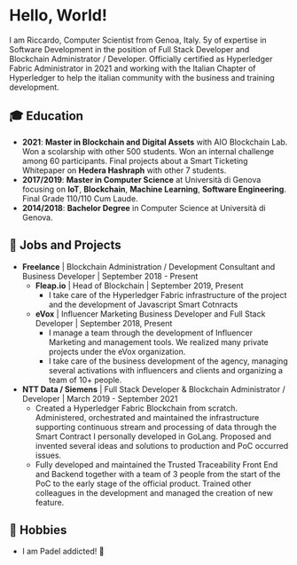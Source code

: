 # Hello, World!

I am Riccardo, Computer Scientist from Genoa, Italy. 5y of expertise in Software Development in the position of Full Stack Developer and Blockchain Administrator / Developer.
Officially certified as Hyperledger Fabric Administrator in 2021 and working with the Italian Chapter of Hyperledger to help the italian community with the business and training development.


## 🎓 Education
* **2021**: **Master in Blockchain and Digital Assets** with AIO Blockchain Lab. Won a scolarship with other 500 students. Won an internal challenge among 60 participants. Final projects about a Smart Ticketing Whitepaper on **Hedera Hashraph** with other 7 students.
* **2017/2019**: **Master in Computer Science** at Università di Genova focusing on **IoT**, **Blockchain**, **Machine Learning**, **Software Engineering**. Final Grade 110/110 Cum Laude. 
* **2014/2018**: **Bachelor Degree** in Computer Science at Università di Genova.

## 🏢 Jobs and Projects
* **Freelance** | Blockchain Administration / Development Consultant and Business Developer | September 2018 - Present
  * **Fleap.io** | Head of Blockchain | September 2019, Present
    * I take care of the Hyperledger Fabric infrastructure of the project and the development of Javascript Smart Cotnracts
  * **eVox** | Influencer Marketing Business Developer and Full Stack Developer  | September 2018, Present
    * I manage a team through the development of Influencer Marketing and management tools. We realized many private projects under the eVox organization.
    * I take care of the business development of the agency, managing several activations with influencers and clients and organizing a team of 10+ people.
* **NTT Data / Siemens** | Full Stack Developer & Blockchain Administrator / Developer | March 2019 - September 2021
  * Created a Hyperledger Fabric Blockchain from scratch. Administered, orchestrated and maintained the infrastructure supporting continuous stream and processing of data through the Smart Contract I personally developed in GoLang. Proposed and invented several ideas and solutions to production and PoC occurred issues.
  * Fully developed and maintained the Trusted Traceability Front End and Backend together with a team of 3 people from the start of the PoC to the early stage of the official product. Trained other colleagues in the development and managed the creation of new feature.



## 🌟 Hobbies
  - I am Padel addicted! 🎾